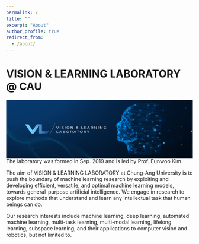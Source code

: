 ```yaml
---
permalink: /
title: ""
excerpt: "About"
author_profile: true
redirect_from: 
  - /about/
---
```


# VISION & LEARNING LABORATORY @ CAU

<img src='/images/Banner_1.png' width="800" align="left" style="margin-right:50px">        

The laboratory was formed in Sep. 2019 and is led by Prof. Eunwoo Kim.  

The aim of VISION & LEARNING LABORATORY at Chung-Ang University is to push the boundary of machine learning research by exploiting and developing efficient, versatile, and optimal machine learning models, towards general-purpose artificial intelligence.
We engage in research to explore methods that understand and learn any intellectual task that human beings can do.

Our research interests include machine learning, deep learning, automated machine learning, multi-task learning, multi-modal learning, lifelong learning, subspace learning, and their applications to computer vision and robotics, but not limited to.



